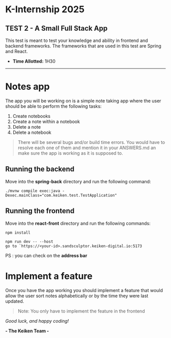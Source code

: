 # K-Internship 2025
## TEST 2 - A Small Full Stack App

This test is meant to test your knowledge and ability in frontend and backend frameworks.
The frameworks that are used in this test are Spring and React.

- **Time Allotted:** 1H30
---

# Notes app

The app you will be working on is a simple note taking app where the user should be able to perform the following tasks:

 1. Create notebooks
 2. Create a note within a notebook
 3. Delete a note
 4. Delete a notebook

> There will be several bugs and/or build time errors. You would have to resolve each one of them and mention it in your ANSWERS.md an make sure the app is working as it is supposed to. 

## Running the backend

Move into the **spring-back** directory and run the following command:

    ./mvnw compile exec:java -Dexec.mainClass="com.keiken.test.TestApplication"

## Running the frontend
Move into the **react-front** directory and run the following commands:

    npm install 

    npm run dev -- --host
    go to `https://<your-id>.sandsculptor.keiken-digital.io:5173
    
PS : you can check <your-id> on the **address bar**  

# Implement a feature

Once you have the app working you should implement a feature that would allow the user sort notes alphabetically or by the time they were last updated.

> Note: You only have to implement the feature in the frontend


*Good luck, and happy coding!*

**- The Keiken Team -**
